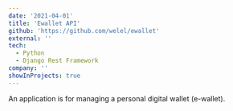 ```yaml
---
date: '2021-04-01'
title: 'Ewallet API'
github: 'https://github.com/welel/ewallet'
external: ''
tech:
  - Python
  - Django Rest Framework
company: ''
showInProjects: true
---
```


An application is for managing a personal digital wallet (e-wallet). 
